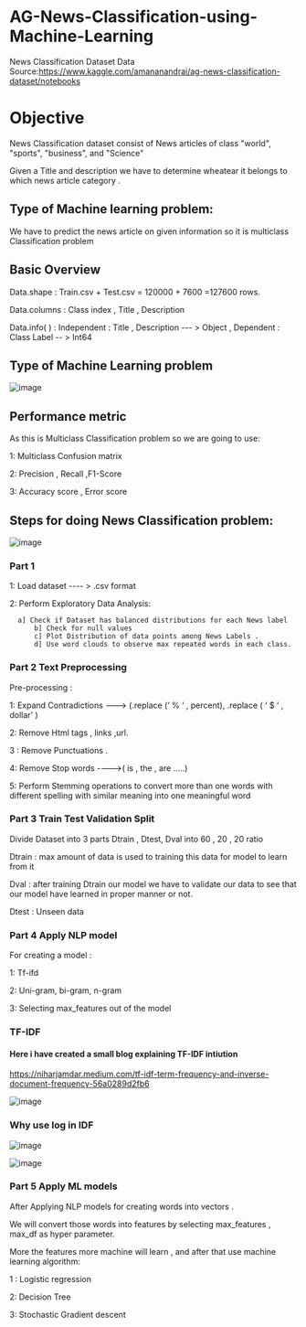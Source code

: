 # AG-News-Classification-using-Machine-Learning
News Classification Dataset
Data Source:https://www.kaggle.com/amananandrai/ag-news-classification-dataset/notebooks

# Objective 

News Classification dataset consist of News articles of class "world", "sports", "business", and "Science"

Given a Title and description we have to determine wheatear it belongs to which news article category .

## Type of Machine learning problem:

We have to predict the news article on given information so it is multiclass Classification problem




## Basic Overview

Data.shape : Train.csv + Test.csv = 120000 + 7600 =127600 rows.

Data.columns : Class index , Title , Description

Data.info( ) : Independent : Title , Description --- > Object  , Dependent : Class Label -- >  Int64

## Type of Machine Learning problem

![image](https://user-images.githubusercontent.com/61958476/109811522-f683e900-7c50-11eb-8293-bc2a0e345cee.png)


## Performance metric 

As this is Multiclass Classification problem so we are going to use:

1: Multiclass Confusion matrix

2: Precision , Recall ,F1-Score

3: Accuracy score , Error score

## Steps for doing News Classification problem:

![image](https://user-images.githubusercontent.com/61958476/109811703-321eb300-7c51-11eb-9768-f76a01d44097.png)

### Part 1

1: Load dataset ---- > .csv format

2: Perform Exploratory Data Analysis: 

      a] Check if Dataset has balanced distributions for each News label 
          b] Check for null values 
          c] Plot Distribution of data points among News Labels .
          d] Use word clouds to observe max repeated words in each class.

### Part 2 Text Preprocessing

Pre-processing : 

1: Expand Contradictions --->  (.replace (‘ % ‘ , percent), .replace ( ‘ $ ‘ , dollar’ )

2: Remove Html tags , links ,url.

3 : Remove Punctuations .

4: Remove Stop words   ---->( is , the , are …..)

5: Perform Stemming operations to convert more than one words with different spelling  with similar meaning into one meaningful word

### Part 3 Train Test Validation Split

Divide Dataset into 3 parts Dtrain , Dtest, Dval into 60 , 20 , 20 ratio

Dtrain : max amount of data is used to training this data for model to learn from it

Dval : after training Dtrain our model we have to validate our data to see that our model have learned in proper manner or not.

Dtest : Unseen data

### Part 4 Apply NLP model

For creating a model : 

1: Tf-ifd

2: Uni-gram, bi-gram, n-gram

3: Selecting max_features out of the model

### TF-IDF

#### Here i have created a small blog explaining TF-IDF intiution

https://niharjamdar.medium.com/tf-idf-term-frequency-and-inverse-document-frequency-56a0289d2fb6

![image](https://user-images.githubusercontent.com/61958476/109812230-d43e9b00-7c51-11eb-87c7-4c6602c4c242.png)

### Why use log in IDF

![image](https://user-images.githubusercontent.com/61958476/109812281-e4ef1100-7c51-11eb-93ed-50abc2a2e98f.png)

![image](https://user-images.githubusercontent.com/61958476/109812305-eae4f200-7c51-11eb-828f-5e51ffaef13c.png)


### Part 5 Apply ML models

After Applying NLP models for creating words into vectors .

We will convert those words into features by selecting  max_features , max_df  as hyper parameter.

More the features more machine will learn , and after that use machine learning algorithm:

1 : Logistic regression

2: Decision Tree

3: Stochastic Gradient descent



